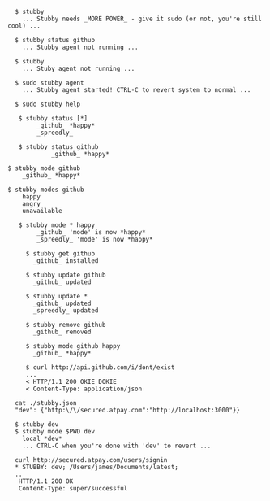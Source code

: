       $ stubby
        ... Stubby needs _MORE POWER_ - give it sudo (or not, you're still cool) ...

      $ stubby status github
        ... Stubby agent not running ...

      $ stubby
        ... Stuby agent not running ...

      $ sudo stubby agent
        ... Stubby agent started! CTRL-C to revert system to normal ...

      $ sudo stubby help
         
       $ stubby status [*]
         	_github_ *happy*
         	_spreedly_
          
       $ stubby status github
            	_github_ *happy*

	$ stubby mode github
		_github_ *happy*

	$ stubby modes github
		happy
		angry
		unavailable
		
       $ stubby mode * happy
         	_github_ 'mode' is now *happy*
         	_spreedly_ 'mode' is now *happy*

         $ stubby get github
           _github_ installed

         $ stubby update github
           _github_ updated

         $ stubby update *
           _github_ updated
           _spreedly_ updated

         $ stubby remove github
           _github_ removed

         $ stubby mode github happy
           _github_ *happy*

         $ curl http://api.github.com/i/dont/exist
         ...
         < HTTP/1.1 200 OKIE DOKIE
         < Content-Type: application/json

      cat ./stubby.json
      "dev": {"http:\/\/secured.atpay.com":"http://localhost:3000"}}

      $ stubby dev
      $ stubby mode $PWD dev 
        local *dev*
        ... CTRL-C when you're done with 'dev' to revert ...

      curl http://secured.atpay.com/users/signin
      * STUBBY: dev; /Users/james/Documents/latest;
      ..
       HTTP/1.1 200 OK
       Content-Type: super/successful
